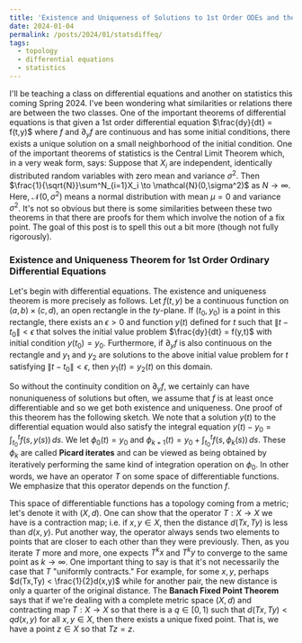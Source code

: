 ```yaml
---
title: 'Existence and Uniqueness of Solutions to 1st Order ODEs and the Central Limit Theorem'
date: 2024-01-04
permalink: /posts/2024/01/statsdiffeq/
tags:
  - topology
  - differential equations
  - statistics
---
```


I'll be teaching a class on differential equations and another on statistics this coming Spring 2024. I've been wondering what similarities or relations there are between the two classes. One of the important theorems of differential equations is that given a 1st order differential equation $\frac{dy}{dt} = f(t,y)$ where $f$ and $\partial_y f$ are continuous and has some initial conditions, there exists a unique solution on a small neighborhood of the initial condition. One of the important theorems of statistics is the Central Limit Theorem which, in a very weak form, says: Suppose that $X_i$ are independent, identically distributed random variables with zero mean and variance $\sigma^2$. Then $\frac{1}{\sqrt{N}}\sum^N_{i=1}X_i \to \mathcal{N}(0,\sigma^2)$ as $N \to \infty$. Here, $\mathcal{N}(0,\sigma^2)$ means a normal distribution with mean $\mu = 0$ and variance $\sigma^2$. It's not so obvious but there is some similarities between these two theorems in that there are proofs for them which involve the notion of a fix point. The goal of this post is to spell this out a bit more (though not fully rigorously).

### Existence and Uniqueness Theorem for 1st Order Ordinary Differential Equations
Let's begin with differential equations. The existence and uniqueness theorem is more precisely as follows. Let $f(t,y)$ be a continuous function on $(a,b) \times (c,d)$, an open rectangle in the $ty$-plane. If $(t_0,y_0)$ is a point in this rectangle, there exists an $\epsilon > 0$ and function $y(t)$ defined for $t$ such that $\|t-t_0\|<\epsilon$ that solves the initial value problem $\frac{dy}{dt} = f(y,t)$ with initial condition $y(t_0) = y_0$. Furthermore, if $\partial_y f$ is also continuous on the rectangle and $y_1$ and $y_2$ are solutions to the above initial value problem for $t$ satisfying $\|t-t_0\|<\epsilon$, then $y_1(t) = y_2(t)$ on this domain.

So without the continuity condition on $\partial_y f$, we certainly can have nonuniqueness of solutions but often, we assume that $f$ is at least once differentiable and so we get both existence and uniqueness. One proof of this theorem has the following sketch. We note that a solution $y(t)$ to the differential equation would also satisfy the integral equation $y(t)-y_0 = \int^t_{t_0} f(s,y(s))\, ds$. We let $\phi_0(t) = y_0$ and $\phi_{k+1}(t) = y_0+\int^t_{t_0} f(s,\phi_k(s))\, ds$. These $\phi_k$ are called **Picard iterates** and can be viewed as being obtained by iteratively performing the same kind of integration operation on $\phi_0$. In other words, we have an operator $T$ on some space of differentiable functions. We emphasize that this operator depends on the function $f$.

This space of differentiable functions has a topology coming from a metric; let's denote it with $(X,d)$. One can show that the operator $T:X \to X$ we have is a contraction map; i.e. if $x,y\in X$, then the distance $d(Tx,Ty)$ is less than $d(x,y)$. Put another way, the operator always sends two elements to points that are closer to each other than they were previously. Then, as you iterate $T$ more and more, one expects $T^kx$ and $T^ky$ to converge to the same point as $k \to \infty$. One important thing to say is that it's not necessarily the case that $T$ "uniformly contracts." For example, for some $x,y$, perhaps $d(Tx,Ty) < \frac{1}{2}d(x,y)$ while for another pair, the new distance is only a quarter of the original distance. The **Banach Fixed Point Theorem** says that if we're dealing with a complete metric space $(X,d)$ and contracting map $T:X \to X$ so that there is a $q \in [0,1)$ such that $d(Tx,Ty) < qd(x,y)$ for all $x,y\in X$, then there exists a unique fixed point. That is, we have a point $z \in X$ so that $Tz = z$.

